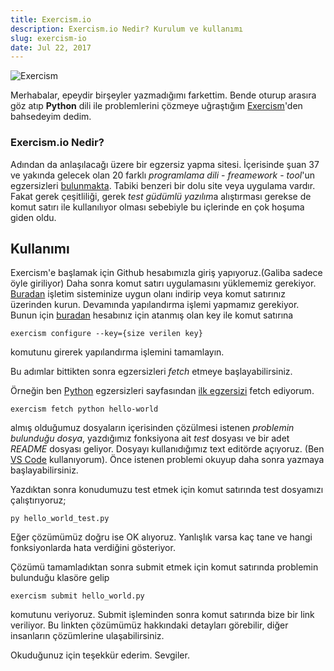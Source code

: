 ```yaml
---
title: Exercism.io
description: Exercism.io Nedir? Kurulum ve kullanımı
slug: exercism-io
date: Jul 22, 2017
---
```


![Exercism](/blog/exercism.png)

Merhabalar, epeydir birşeyler yazmadığımı farkettim. Bende oturup arasıra göz atıp **Python** dili ile problemlerini çözmeye uğraştığım [Exercism](http://www.exercism.io)'den bahsedeyim dedim.

### Exercism.io Nedir?

Adından da anlaşılacağı üzere bir egzersiz yapma sitesi. İçerisinde şuan 37 ve yakında gelecek olan 20 farklı _programlama dili_ - _freamework_ - _tool_'un egzersizleri [bulunmakta](http://exercism.io/languages). Tabiki benzeri bir dolu site veya uygulama vardır. Fakat gerek çeşitliliği, gerek *test güdümlü yazılım*a alıştırması gerekse de komut satırı ile kullanılıyor olması sebebiyle bu içlerinde en çok hoşuma giden oldu.

## Kullanımı

Exercism'e başlamak için Github hesabımızla giriş yapıyoruz.(Galiba sadece öyle giriliyor) Daha sonra komut satırı uygulamasını yüklememiz gerekiyor. [Buradan](http://exercism.io/clients/cli) işletim sisteminize uygun olanı indirip veya komut satırınız üzerinden kurun. Devamında yapılandırma işlemi yapmamız gerekiyor. Bunun için [buradan](http://exercism.io/account/key) hesabınız için atanmış olan key ile komut satırına

```
exercism configure --key={size verilen key}
```

komutunu girerek yapılandırma işlemini tamamlayın.

Bu adımlar bittikten sonra egzersizleri _fetch_ etmeye başlayabilirsiniz.

Örneğin ben [Python](http://exercism.io/languages/python/exercises) egzersizleri sayfasından [ilk egzersizi](http://exercism.io/exercises/python/hello-world/readme) fetch ediyorum.

```
exercism fetch python hello-world
```

almış olduğumuz dosyaların içerisinden çözülmesi istenen _problemin bulunduğu dosya_, yazdığımız fonksiyona ait _test_ dosyası ve bir adet _README_ dosyası geliyor. Dosyayı kullanıdığımız text editörde açıyoruz. (Ben [VS Code](https://code.visualstudio.com/) kullanıyorum). Önce istenen problemi okuyup daha sonra yazmaya başlayabilirsiniz.

Yazdıktan sonra konudumuzu test etmek için komut satırında test dosyamızı çalıştırıyoruz;

```
py hello_world_test.py
```

Eğer çözümümüz doğru ise OK alıyoruz. Yanlışlık varsa kaç tane ve hangi fonksiyonlarda hata verdiğini gösteriyor.

Çözümü tamamladıktan sonra submit etmek için komut satırında problemin bulunduğu klasöre gelip

```
exercism submit hello_world.py
```

komutunu veriyoruz. Submit işleminden sonra komut satırında bize bir link veriliyor. Bu linkten çözümümüz hakkındaki detayları görebilir, diğer insanların çözümlerine ulaşabilirsiniz.

Okuduğunuz için teşekkür ederim. Sevgiler.
